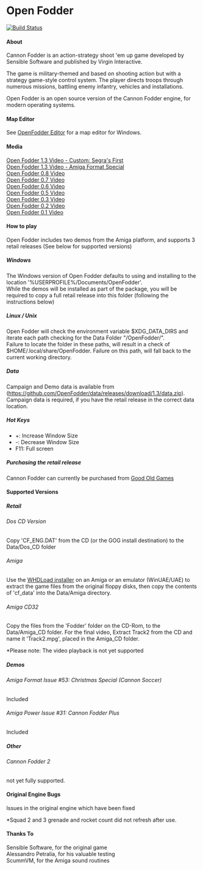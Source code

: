 # Open Fodder
[![Build Status](https://api.travis-ci.org/OpenFodder/openfodder.svg?branch=master)](https://travis-ci.org/OpenFodder/openfodder)

#### About

Cannon Fodder is an action-strategy shoot 'em up game developed by Sensible Software and published by Virgin Interactive.

The game is military-themed and based on shooting action but with a strategy game-style 
control system. The player directs troops through numerous missions, battling enemy infantry, vehicles and installations.

Open Fodder is an open source version of the Cannon Fodder engine, for modern operating systems.

#### Map Editor

See [OpenFodder Editor](https://github.com/OpenFodder/editor) for a map editor for Windows.


#### Media

[Open Fodder 1.3 Video - Custom: Segra's First](https://www.youtube.com/watch?v=D0Ap38IYVUU)  
[Open Fodder 1.3 Video - Amiga Format Special](https://www.youtube.com/watch?v=aSGOTSw-LlI)  
[Open Fodder 0.8 Video](https://www.youtube.com/watch?v=7AjELdOzoaw)  
[Open Fodder 0.7 Video](https://www.youtube.com/watch?v=c9iu7Jwm3Ak)  
[Open Fodder 0.6 Video](https://youtu.be/lHSw2vQDbfI)  
[Open Fodder 0.5 Video](https://www.youtube.com/watch?v=qUH0BCSMDsY)  
[Open Fodder 0.3 Video](https://www.youtube.com/watch?v=xVSWP2x0JBo)  
[Open Fodder 0.2 Video](https://www.youtube.com/watch?v=MLovwBEWr6k)  
[Open Fodder 0.1 Video](https://www.youtube.com/watch?v=9QLg0hYsFFY)  


#### How to play

Open Fodder includes two demos from the Amiga platform, and supports 3 retail releases (See below for supported versions)
  
##### Windows

The Windows version of Open Fodder defaults to using and installing to the location '%USERPROFILE%/Documents/OpenFodder'.  
While the demos will be installed as part of the package, you will be required to copy a full retail release into this folder (following the instructions below)
  
##### Linux / Unix

Open Fodder will check the environment variable $XDG_DATA_DIRS and iterate each path checking for the Data Folder "/OpenFodder/".  
Failure to locate the folder in these paths, will result in a check of $HOME/.local/share/OpenFodder.
Failure on this path, will fall back to the current working directory.

  
##### Data

Campaign and Demo data is available from (https://github.com/OpenFodder/data/releases/download/1.3/data.zip).
Campaign data is required, if you have the retail release in the correct data location.
  
  
##### Hot Keys

* +:   Increase Window Size
* -:   Decrease Window Size 
* F11: Full screen  
  
  
##### Purchasing the retail release

Cannon Fodder can currently be purchased from [Good Old Games](http://www.gog.com/game/cannon_fodder)
  
  
#### Supported Versions

##### Retail

###### Dos CD Version

Copy 'CF_ENG.DAT' from the CD (or the GOG install destination) to the Data/Dos_CD folder
  
###### Amiga

Use the [WHDLoad installer](http://www.whdload.de/games/CannonFodder.html) on an Amiga or an emulator (WinUAE/UAE) to extract the game files from the original floppy disks, then copy the contents of 'cf_data'  into the Data/Amiga directory.
  
###### Amiga CD32

Copy the files from the 'Fodder' folder on the CD-Rom, to the Data/Amiga_CD folder. For the final video, Extract Track2 from the CD and name it 'Track2.mpg', placed in the Amiga_CD folder.
  
*Please note: The video playback is not yet supported

##### Demos

###### Amiga Format Issue #53: Christmas Special (Cannon Soccer)

Included
  
###### Amiga Power Issue #31: Cannon Fodder Plus

Included

##### Other
  
###### Cannon Fodder 2

not yet fully supported.
  
  
#### Original Engine Bugs

Issues in the original engine which have been fixed

*Squad 2 and 3 grenade and rocket count did not refresh after use.

#### Thanks To

Sensible Software, for the original game  
Alessandro Petralia, for his valuable testing  
ScummVM, for the Amiga sound routines  
